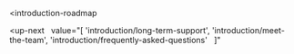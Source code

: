 <introduction-roadmap
  
></introduction-roadmap>

<up-next
  value="[
  'introduction/long-term-support',
  'introduction/meet-the-team',
  'introduction/frequently-asked-questions'
  ]"
></up-next>